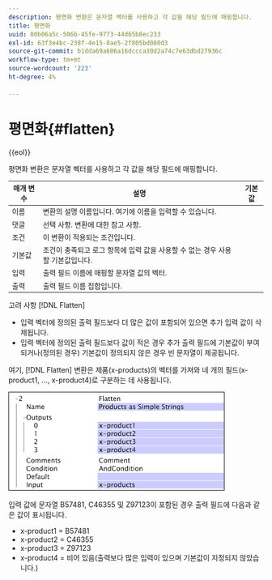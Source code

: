 ```yaml
---
description: 평면화 변환은 문자열 벡터를 사용하고 각 값을 해당 필드에 매핑합니다.
title: 평면화
uuid: 00b06a5c-506b-45fe-9773-44d65b8ec233
exl-id: 63f3e4bc-238f-4e15-8ae5-2f805bd080d3
source-git-commit: b1dda69a606a16dccca30d2a74c7e63dbd27936c
workflow-type: tm+mt
source-wordcount: '223'
ht-degree: 4%

---
```


# 평면화{#flatten}

{{eol}}

평면화 변환은 문자열 벡터를 사용하고 각 값을 해당 필드에 매핑합니다.

| 매개 변수 | 설명 | 기본값 |
|---|---|---|
| 이름 | 변환의 설명 이름입니다. 여기에 이름을 입력할 수 있습니다. |  |
| 댓글 | 선택 사항. 변환에 대한 참고 사항. |  |
| 조건 | 이 변환이 적용되는 조건입니다. |  |
| 기본값 | 조건이 충족되고 로그 항목에 입력 값을 사용할 수 없는 경우 사용할 기본값입니다. |  |
| 입력 | 출력 필드 이름에 매핑할 문자열 값의 벡터. |  |
| 출력 | 출력 필드 이름 집합입니다. |  |

고려 사항 [!DNL Flatten]

* 입력 벡터에 정의된 출력 필드보다 더 많은 값이 포함되어 있으면 추가 입력 값이 삭제됩니다.
* 입력 벡터에 정의된 출력 필드보다 값이 적은 경우 추가 출력 필드에 기본값이 부여되거나(정의된 경우) 기본값이 정의되지 않은 경우 빈 문자열이 제공됩니다.

여기, [!DNL Flatten] 변환은 제품(x-products)의 벡터를 가져와 네 개의 필드(x-product1, ..., x-product4)로 구분하는 데 사용됩니다.

![](assets/cfg_TransformationType_Flatten.png)

입력 값에 문자열 B57481, C46355 및 Z97123이 포함된 경우 출력 필드에 다음과 같은 값이 표시됩니다.

* x-product1 = B57481
* x-product2 = C46355
* x-product3 = Z97123
* x-product4 = 비어 있음(출력보다 많은 입력이 있으며 기본값이 지정되지 않았습니다.)
